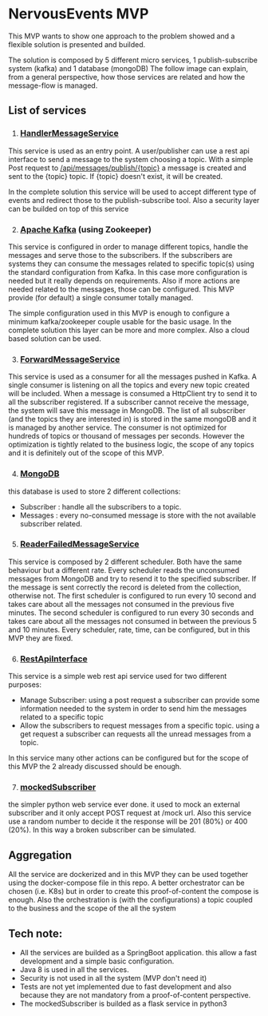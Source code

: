 
# NervousEvents MVP 

This MVP wants to show one approach to the problem showed and a flexible solution is presented and builded.

The solution is composed by 5 different micro services, 1 publish-subscribe system (kafka) and 1 database (mongoDB)
The follow image can explain, from a general perspective, how those services are related and how the message-flow is managed.

## List of services
1. ### [HandlerMessageService](https://github.com/matteo-balzerani/HandlerMessageService)
This service is used as an entry point. 
A user/publisher can use a rest api interface to send a message to the system choosing a topic. 
With a simple Post request to [/api/messages/publish/{topic}](http://localhost:8088/swagger-ui.html#/operations/messages-controller/publishUsingPOST) a message is created and sent to the {topic} topic. If {topic} doesn't exist, it will be created.

In the complete solution this service will be used to accept different type of events and redirect those to the publish-subscribe tool.
Also a security layer can be builded on top of this service

2. ### [Apache Kafka](https://kafka.apache.org/) (using Zookeeper)
This service is configured in order to manage different topics, handle the messages and serve those to the subscribers. 
If the subscribers are systems they can consume the messages related to specific topic(s) using the standard configuration from Kafka. In this case more configuration is needed but it really depends on requirements.
Also if more actions are needed related to the messages, those can be configured.
This MVP provide (for default) a single consumer totally managed. 

The simple configuration used in this MVP is enough to configure a minimum kafka/zookeeper couple usable for the basic usage.
In the complete solution this layer can be more and more complex. Also a cloud based solution can be used.

3. ### [ForwardMessageService](https://github.com/matteo-balzerani/ForwardMessageService)

This service is used as a consumer for all the messages pushed in Kafka.
A single consumer is listening on all the topics and every new topic created will be included.
When a message is consumed a HttpClient try to send it to all the subscriber registered. If a subscriber cannot receive the message, the system will save this message in MongoDB.
The list of all subscriber (and the topics they are interested in) is stored in the same mongoDB and it is managed by another service.
The consumer is not optimized for hundreds of topics or thousand of messages per seconds. However the optimization is tightly related to the business logic, the scope of any topics and it is definitely out of the scope of this MVP. 

4. ### [MongoDB](https://www.mongodb.com/)
this database is used to store 2 different collections:
* Subscriber : handle all the subscribers to a topic. 
* Messages : every no-consumed message is store with the not available subscriber related.

5. ### [ReaderFailedMessageService](https://github.com/matteo-balzerani/ReaderFailedMessageService)

This service is composed by 2 different scheduler. Both have the same behaviour but a different rate. 
Every scheduler reads the unconsumed messages from MongoDB and try to resend it to the specified subscriber. If the message is sent correctly the record is deleted from the collection, otherwise not.
The first scheduler is configured to run every 10 second and takes care about all the messages not consumed in the previous five minutes.
The second scheduler is configured to run every 30 seconds and takes care about all the messages not consumed in between the previous 5 and 10 minutes.
Every scheduler, rate, time, can be configured, but in this MVP they are fixed.

6. ### [RestApiInterface](https://github.com/matteo-balzerani/RestApiInterface)

This service is a simple web rest api service used for two different   purposes: 
* Manage Subscriber: using a post request a subscriber can provide some information needed to the system in order to send him the messages related to a specific topic
* Allow the subscribers to request messages from a specific topic. using a get request a subscriber can requests all the unread messages from a topic.

In this service many other actions can be configured but for the scope of this MVP the 2 already discussed should be enough.

7. ### [mockedSubscriber](https://github.com/matteo-balzerani/mockedSubscriber)

the simpler python web service ever done. 
it used to mock an external subscriber and it only accept POST request at /mock url. 
Also this service use a random number to decide it the response will be 201 (80%) or 400 (20%). In this way a broken subscriber can be simulated.

## Aggregation
All the service are dockerized and in this MVP they can be used together using the docker-compose file in this repo.
A better orchestrator can be chosen (i.e. K8s) but in order to create this proof-of-content the compose is enough. Also the orchestration is (with the configurations) a topic coupled to the business and the scope of the all the system

## Tech note:
* All the services are builded as a SpringBoot application. this allow a fast development and a simple basic configuration. 
* Java 8 is used in all the services.
* Security is not used in all the system (MVP don't need it)
* Tests are not yet implemented due to fast development and also because they are not mandatory from a proof-of-content perspective.
* The mockedSubscriber is builded as a flask service in python3
